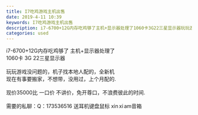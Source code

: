 ```yaml
---
title: I7吃鸡游戏主机出售
date: 2019-4-11 10:39
keywords: I7吃鸡游戏主机出售
description: i7-6700+12G内存吃鸡够了主机+显示器处理了1060卡3G22三星显示器玩玩游戏没问题的，机子找本地人配的，全新机现在有事要搬家，不想带，没用过，上个月配的.现价35000比一口价不讲价，免开尊口，不浪费彼此的时间.需要的私聊：Q：
categories: used
---
```

<td class="t_f" id="postmessage_3458837">

i7-6700+12G内存吃鸡够了 主机+显示器处理了<br/>
1060卡 3G 22三星显示器<br/>
<br/>
玩玩游戏没问题的，机子找本地人配的，全新机<br/>
现在有事要搬家，不想带，没用过，上个月配的.<br/>
<br/>
现价35000比 一口价 不讲价，免开尊口，不浪费彼此的时间.<br/>
<br/>
需要的私聊：Q：173536516 送耳机键盘鼠标 xin xi am音箱<br/>
<img alt="" border="0" class="zoom" data-cf-modified-022add67c92d1d4fcc35a262-="" file="http://www.flw.ph/data/appbyme/upload/image/201904/11/OSzR4aant15L.jpg" id="aimg_ExHXl" lazyloadthumb="1" onclick="" onmouseover="" src="http://www.flw.ph/data/appbyme/upload/image/201904/11/OSzR4aant15L.jpg"/><br/>
<br/>
<img alt="" border="0" class="zoom" data-cf-modified-022add67c92d1d4fcc35a262-="" file="http://www.flw.ph/data/appbyme/upload/image/201904/11/wiSHn89veq9S.jpg" id="aimg_VtdGd" lazyloadthumb="1" onclick="" onmouseover="" src="http://www.flw.ph/data/appbyme/upload/image/201904/11/wiSHn89veq9S.jpg"/><br/>
<br/>
</td>
